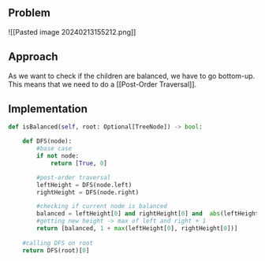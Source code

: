 ## Problem 

![[Pasted image 20240213155212.png]]

## Approach 
As we want to check if the children are balanced, we have to go bottom-up. This means that we need to do a [[Post-Order Traversal]]. 

## Implementation 

```python 
def isBalanced(self, root: Optional[TreeNode]) -> bool:

	def DFS(node):
		#base case 
		if not node:
			return [True, 0]

		#post-order traversal
		leftHeight = DFS(node.left)
		rightHeight = DFS(node.right)

		#checking if current node is balanced 
		balanced = leftHeight[0] and rightHeight[0] and  abs(leftHeight[1] - rightHeight[1]) <=1
		#getting new height -> max of left and right + 1 
		return [balanced, 1 + max(leftHeight[0], rightHeight[0])]
	
	#calling DFS on root 
	return DFS(root)[0]
```


